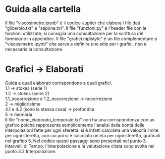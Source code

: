 # Guida alla cartella
Il file "viscosimetro.ipynb" è il codice Jupiter che elabora i file dati "glicerolo.txt" e "sapone.txt".
Il file "funzioni.py" è l'header file con le funzioni utilizzate, si consiglia una consultazione per la scrittura del formulario in appendice.
Il file "grafici.mplstyle" è un file complementare a "viscosimetro.ipynb" che serve a definire uno stile per i grafici, non è necessaria la consultazione.

# Grafici -> Elaborati
Guida a quali elaborati corrispondono a quali grafici.  
1.1 -> stokes (serie 1)  
1.2 -> stokes (serie 2)  
1.1_nocorrezione e 1.2_nocorrezione -> nocorrezione  
2 -> miglioristime  
4.1 e 4.2 (sono la stessa cosa) -> profondita  
5 -> memoria  
Il file "nome_elaborato_temporale.txt" non ha una corrispondenza con un grafico poichè rappresenta semplicemente l'analisi della bontà delle interpolazioni fatte per ogni sferetta: si è infatti calcolata una velocità limite per ogni sferetta, con cui poi si è calcolato un eta per ogni sferetta, graficati nel grafico 5. Nel codice questi passaggi sono presentati nel punto 3. Intervalli di Tempo; l'interpolazione e la valutazione citata sono svolte nel punto 3.2 Interpolazione.